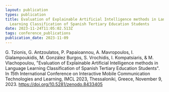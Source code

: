 ```yaml
---
layout: publication
types: publication
title: Evaluation of Explainable Artificial Intelligence methods in Language
  Learning Classification of Spanish Tertiary Education Students
date: 2023-11-24T11:05:02.513Z
tags: conference_publications
publication_date: 2023-11-09
---
```

<!--StartFragment-->

G. Tzionis, G. Antzoulatos, P. Papaioannou, A. Mavropoulos, I. Gialampoukidis, M. González Burgos, S. Vrochidis, I. Kompatsiaris, & M. Vlachopoulou, "Evaluation of Explainable Artificial Intelligence methods in Language Learning Classification of Spanish Tertiary Education Students". In *1*5th International Conference on Interactive Mobile Communication Technologies and Learning, IMCL 2023, Thessaloniki, Greece, November 9, 2023. https://doi.org/10.5281/zenodo.8433405

<!--EndFragment-->